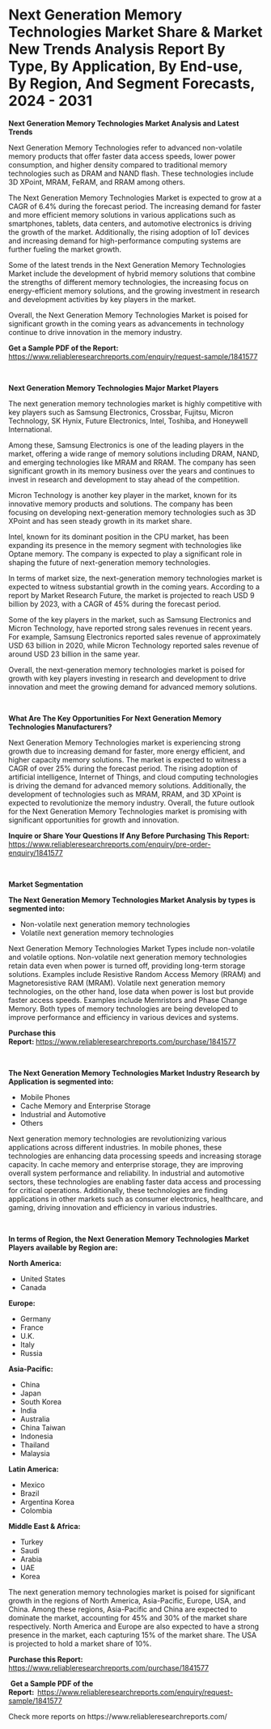 <p><h1>Next Generation Memory Technologies Market Share & Market New Trends Analysis Report By Type, By Application, By End-use, By Region, And Segment Forecasts, 2024 - 2031</h1></p><p><strong>Next Generation Memory Technologies Market Analysis and Latest Trends</strong></p>
<p><p>Next Generation Memory Technologies refer to advanced non-volatile memory products that offer faster data access speeds, lower power consumption, and higher density compared to traditional memory technologies such as DRAM and NAND flash. These technologies include 3D XPoint, MRAM, FeRAM, and RRAM among others.</p><p>The Next Generation Memory Technologies Market is expected to grow at a CAGR of 6.4% during the forecast period. The increasing demand for faster and more efficient memory solutions in various applications such as smartphones, tablets, data centers, and automotive electronics is driving the growth of the market. Additionally, the rising adoption of IoT devices and increasing demand for high-performance computing systems are further fueling the market growth.</p><p>Some of the latest trends in the Next Generation Memory Technologies Market include the development of hybrid memory solutions that combine the strengths of different memory technologies, the increasing focus on energy-efficient memory solutions, and the growing investment in research and development activities by key players in the market.</p><p>Overall, the Next Generation Memory Technologies Market is poised for significant growth in the coming years as advancements in technology continue to drive innovation in the memory industry.</p></p>
<p><strong>Get a Sample PDF of the Report:&nbsp;</strong> <a href="https://www.reliableresearchreports.com/enquiry/request-sample/1841577">https://www.reliableresearchreports.com/enquiry/request-sample/1841577</a></p>
<p>&nbsp;</p>
<p><strong>Next Generation Memory Technologies Major Market Players</strong></p>
<p><p>The next generation memory technologies market is highly competitive with key players such as Samsung Electronics, Crossbar, Fujitsu, Micron Technology, SK Hynix, Future Electronics, Intel, Toshiba, and Honeywell International. </p><p>Among these, Samsung Electronics is one of the leading players in the market, offering a wide range of memory solutions including DRAM, NAND, and emerging technologies like MRAM and RRAM. The company has seen significant growth in its memory business over the years and continues to invest in research and development to stay ahead of the competition.</p><p>Micron Technology is another key player in the market, known for its innovative memory products and solutions. The company has been focusing on developing next-generation memory technologies such as 3D XPoint and has seen steady growth in its market share.</p><p>Intel, known for its dominant position in the CPU market, has been expanding its presence in the memory segment with technologies like Optane memory. The company is expected to play a significant role in shaping the future of next-generation memory technologies.</p><p>In terms of market size, the next-generation memory technologies market is expected to witness substantial growth in the coming years. According to a report by Market Research Future, the market is projected to reach USD 9 billion by 2023, with a CAGR of 45% during the forecast period.</p><p>Some of the key players in the market, such as Samsung Electronics and Micron Technology, have reported strong sales revenues in recent years. For example, Samsung Electronics reported sales revenue of approximately USD 63 billion in 2020, while Micron Technology reported sales revenue of around USD 23 billion in the same year.</p><p>Overall, the next-generation memory technologies market is poised for growth with key players investing in research and development to drive innovation and meet the growing demand for advanced memory solutions.</p></p>
<p>&nbsp;</p>
<p><strong>What Are The Key Opportunities For Next Generation Memory Technologies Manufacturers?</strong></p>
<p><p>Next Generation Memory Technologies market is experiencing strong growth due to increasing demand for faster, more energy efficient, and higher capacity memory solutions. The market is expected to witness a CAGR of over 25% during the forecast period. The rising adoption of artificial intelligence, Internet of Things, and cloud computing technologies is driving the demand for advanced memory solutions. Additionally, the development of technologies such as MRAM, RRAM, and 3D XPoint is expected to revolutionize the memory industry. Overall, the future outlook for the Next Generation Memory Technologies market is promising with significant opportunities for growth and innovation.</p></p>
<p><strong>Inquire or Share Your Questions If Any Before Purchasing This Report:</strong> <a href="https://www.reliableresearchreports.com/enquiry/pre-order-enquiry/1841577">https://www.reliableresearchreports.com/enquiry/pre-order-enquiry/1841577</a></p>
<p>&nbsp;</p>
<p><strong>Market Segmentation</strong></p>
<p><strong>The Next Generation Memory Technologies Market Analysis by types is segmented into:</strong></p>
<p><ul><li>Non-volatile next generation memory technologies</li><li>Volatile next generation memory technologies</li></ul></p>
<p><p>Next Generation Memory Technologies Market Types include non-volatile and volatile options. Non-volatile next generation memory technologies retain data even when power is turned off, providing long-term storage solutions. Examples include Resistive Random Access Memory (RRAM) and Magnetoresistive RAM (MRAM). Volatile next generation memory technologies, on the other hand, lose data when power is lost but provide faster access speeds. Examples include Memristors and Phase Change Memory. Both types of memory technologies are being developed to improve performance and efficiency in various devices and systems.</p></p>
<p><strong>Purchase this Report:&nbsp;</strong><a href="https://www.reliableresearchreports.com/purchase/1841577">https://www.reliableresearchreports.com/purchase/1841577</a></p>
<p>&nbsp;</p>
<p><strong>The Next Generation Memory Technologies Market Industry Research by Application is segmented into:</strong></p>
<p><ul><li>Mobile Phones</li><li>Cache Memory and Enterprise Storage</li><li>Industrial and Automotive</li><li>Others</li></ul></p>
<p><p>Next generation memory technologies are revolutionizing various applications across different industries. In mobile phones, these technologies are enhancing data processing speeds and increasing storage capacity. In cache memory and enterprise storage, they are improving overall system performance and reliability. In industrial and automotive sectors, these technologies are enabling faster data access and processing for critical operations. Additionally, these technologies are finding applications in other markets such as consumer electronics, healthcare, and gaming, driving innovation and efficiency in various industries.</p></p>
<p>&nbsp;</p>
<p><strong>In terms of Region, the Next Generation Memory Technologies Market Players available by Region are:</strong></p>
<p>
    <p> <strong> North America: </strong>
        <ul>
            <li>United States</li>
            <li>Canada</li>
        </ul>
        </p> 
    <p> <strong> Europe: </strong>
        <ul>
            <li>Germany</li>
            <li>France</li>
            <li>U.K.</li>
            <li>Italy</li>
            <li>Russia</li>
        </ul>
        </p> 
    <p> <strong> Asia-Pacific: </strong>
        <ul>
            <li>China</li>
            <li>Japan</li>
            <li>South Korea</li>
            <li>India</li>
            <li>Australia</li>
            <li>China Taiwan</li>
            <li>Indonesia</li>
            <li>Thailand</li>
            <li>Malaysia</li>
        </ul>
        </p> 
    <p> <strong> Latin America: </strong>
        <ul>
            <li>Mexico</li>
            <li>Brazil</li>
            <li>Argentina Korea</li>
            <li>Colombia</li>
        </ul>
        </p> 
    <p> <strong> Middle East & Africa: </strong>
        <ul>
            <li>Turkey</li>
            <li>Saudi</li>
            <li>Arabia</li>
            <li>UAE</li>
            <li>Korea</li>
        </ul>
    </p>
    </p>
<p><p>The next generation memory technologies market is poised for significant growth in the regions of North America, Asia-Pacific, Europe, USA, and China. Among these regions, Asia-Pacific and China are expected to dominate the market, accounting for 45% and 30% of the market share respectively. North America and Europe are also expected to have a strong presence in the market, each capturing 15% of the market share. The USA is projected to hold a market share of 10%.</p></p>
<p><strong>Purchase this Report: </strong><a href="https://www.reliableresearchreports.com/purchase/1841577">https://www.reliableresearchreports.com/purchase/1841577</a></p>
<p>&nbsp;<strong>Get a Sample PDF of the Report:&nbsp;&nbsp;</strong><a href="https://www.reliableresearchreports.com/enquiry/request-sample/1841577">https://www.reliableresearchreports.com/enquiry/request-sample/1841577</a></p>
<p><strong></strong></p>
<p>Check more reports on https://www.reliableresearchreports.com/</p>